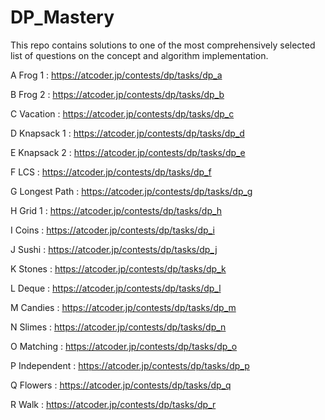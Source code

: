 # DP_Mastery
This repo contains solutions to one of the most comprehensively selected list of questions on the concept and algorithm implementation.

A	Frog 1	: https://atcoder.jp/contests/dp/tasks/dp_a

B	Frog 2	: https://atcoder.jp/contests/dp/tasks/dp_b

C	Vacation	: https://atcoder.jp/contests/dp/tasks/dp_c

D	Knapsack 1	: https://atcoder.jp/contests/dp/tasks/dp_d

E	Knapsack 2	: https://atcoder.jp/contests/dp/tasks/dp_e

F	LCS	: https://atcoder.jp/contests/dp/tasks/dp_f

G	Longest Path	: https://atcoder.jp/contests/dp/tasks/dp_g

H	Grid 1	: https://atcoder.jp/contests/dp/tasks/dp_h

I	Coins	: https://atcoder.jp/contests/dp/tasks/dp_i

J	Sushi	: https://atcoder.jp/contests/dp/tasks/dp_j

K	Stones	: https://atcoder.jp/contests/dp/tasks/dp_k

L	Deque	: https://atcoder.jp/contests/dp/tasks/dp_l

M	Candies	: https://atcoder.jp/contests/dp/tasks/dp_m

N	Slimes	: https://atcoder.jp/contests/dp/tasks/dp_n

O	Matching	: https://atcoder.jp/contests/dp/tasks/dp_o

P	Independent : https://atcoder.jp/contests/dp/tasks/dp_p

Q	Flowers : https://atcoder.jp/contests/dp/tasks/dp_q

R	Walk : https://atcoder.jp/contests/dp/tasks/dp_r

